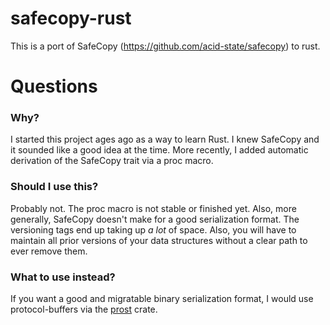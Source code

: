 # safecopy-rust

This is a port of SafeCopy (https://github.com/acid-state/safecopy) to rust.

# Questions

### Why?

I started this project ages ago as a way to learn Rust.
I knew SafeCopy and it sounded like a good idea at the time.
More recently, I added automatic derivation of the SafeCopy trait via a proc macro.

### Should I use this?

Probably not. The proc macro is not stable or finished yet. Also, more generally, SafeCopy doesn't make for a good serialization format.
The versioning tags end up taking up _a lot_ of space.
Also, you will have to maintain all prior versions of your data structures without a clear path to ever remove them.

### What to use instead?

If you want a good and migratable binary serialization format, I would use protocol-buffers via the [prost](https://github.com/tokio-rs/prost) crate.